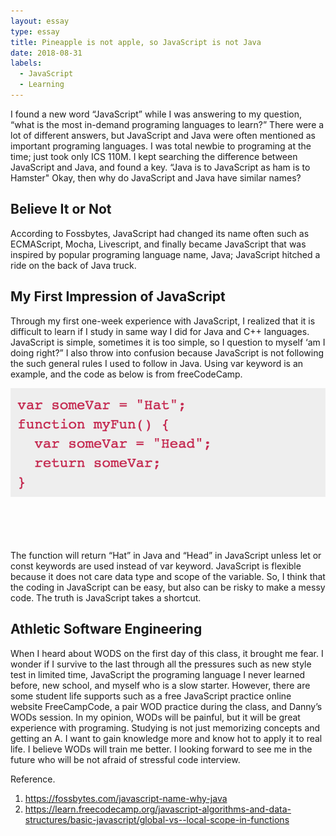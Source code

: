 ```yaml
---
layout: essay
type: essay
title: Pineapple is not apple, so JavaScript is not Java
date: 2018-08-31
labels:
  - JavaScript
  - Learning
---
```


I found a new word “JavaScript” while I was answering to my question, “what is the most in-demand programing languages to learn?” There were a lot of different answers, but JavaScript and Java were often mentioned as important programing languages. I was total newbie to programing at the time; just took only ICS 110M. I kept searching the difference between JavaScript and Java, and found a key. “Java is to JavaScript as ham is to Hamster" Okay, then why do JavaScript and Java have similar names?

## Believe It or Not
According to Fossbytes, JavaScript had changed its name often such as ECMAScript, Mocha, Livescript, and finally became JavaScript that was inspired by popular programing language name, Java; JavaScript hitched a ride on the back of Java truck. 

## My First Impression of JavaScript
Through my first one-week experience with JavaScript, I realized that it is difficult to learn if I study in same way I did for Java and C++ languages. JavaScript is simple, sometimes it is too simple, so I question to myself ‘am I doing right?” I also throw into confusion because JavaScript is not following the such general rules I used to follow in Java. 
Using var keyword is an example, and the code as below is from freeCodeCamp.  


<img class="ui medium left floated rounded image" src="../images/essay2_example.png"> <br /> <br /> <br /> <br /> <br />


The function will return “Hat” in Java and “Head” in JavaScript unless let or const keywords are used instead of var keyword. JavaScript is flexible because it does not care data type and scope of the variable. So, I think that the coding in JavaScript can be easy, but also can be risky to make a messy code. The truth is JavaScript takes a shortcut.

## Athletic Software Engineering
When I heard about WODS on the first day of this class, it brought me fear. I wonder if I survive to the last through all the pressures such as new style test in limited time, JavaScript the programing language I never learned before, new school, and myself who is a slow starter. However, there are some student life supports such as a free JavaScript practice online website FreeCampCode, a pair WOD practice during the class, and Danny’s WODs session. In my opinion, WODs will be painful, but it will be great experience with programing. Studying is not just memorizing concepts and getting an A. I want to gain knowledge more and know hot to apply it to real life. I believe WODs will train me better. I looking forward to see me in  the future who will be not afraid of stressful code interview.



Reference. 
1. https://fossbytes.com/javascript-name-why-java
2. https://learn.freecodecamp.org/javascript-algorithms-and-data-structures/basic-javascript/global-vs--local-scope-in-functions




